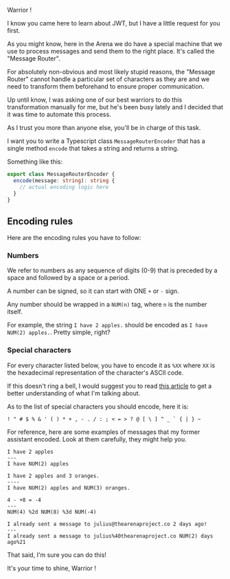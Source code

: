 Warrior !

I know you came here to learn about JWT, but I have a little request for you first.

As you might know, here in the Arena we do have a special machine that we use to process messages and send them to the right place. It's called the "Message Router".

For absolutely non-obvious and most likely stupid reasons, the "Message Router" cannot handle a particular set of characters as they are and we need to transform them beforehand to ensure proper communication.

Up until know, I was asking one of our best warriors to do this transformation manually for me, but he's been busy lately and I decided that it was time to automate this process.

As I trust you more than anyone else, you'll be in charge of this task.

I want you to write a Typescript class `MessageRouterEncoder` that has a single method `encode` that takes a string and returns a string.

Something like this:

```typescript
export class MessageRouterEncoder {
  encode(message: string): string {
    // actual encoding logic here
  }
}
```

## Encoding rules

Here are the encoding rules you have to follow:

### Numbers

We refer to numbers as any sequence of digits (0-9) that is preceded by a space and followed by a space or a period.

A number can be signed, so it can start with ONE `+` or `-` sign.

Any number should be wrapped in a `NUM(n)` tag, where `n` is the number itself.

For example, the string `I have 2 apples.` should be encoded as `I have NUM(2) apples.`. Pretty simple, right?

### Special characters

For every character listed below, you have to encode it as `%XX` where `XX` is the hexadecimal representation of the character's ASCII code.

If this doesn't ring a bell, I would suggest you to read [this article](https://en.wikipedia.org/wiki/ASCII#Printable_characters) to get a better understanding of what I'm talking about.

As to the list of special characters you should encode, here it is:

```plain
! " # $ % & ' ( ) * + , - . / : ; < = > ? @ [ \ ] ^ _ ` { | } ~
```

For reference, here are some examples of messages that my former assistant encoded.
Look at them carefully, they might help you.

```plain
I have 2 apples
---
I have NUM(2) apples
```

```plain
I have 2 apples and 3 oranges.
----
I have NUM(2) apples and NUM(3) oranges.
```

```plain
4 - +8 = -4
---
NUM(4) %2d NUM(8) %3d NUM(-4)
```

```plain
I already sent a message to julius@thearenaproject.co 2 days ago!
---
I already sent a message to julius%40thearenaproject.co NUM(2) days ago%21
```

That said, I'm sure you can do this!

It's your time to shine, Warrior !